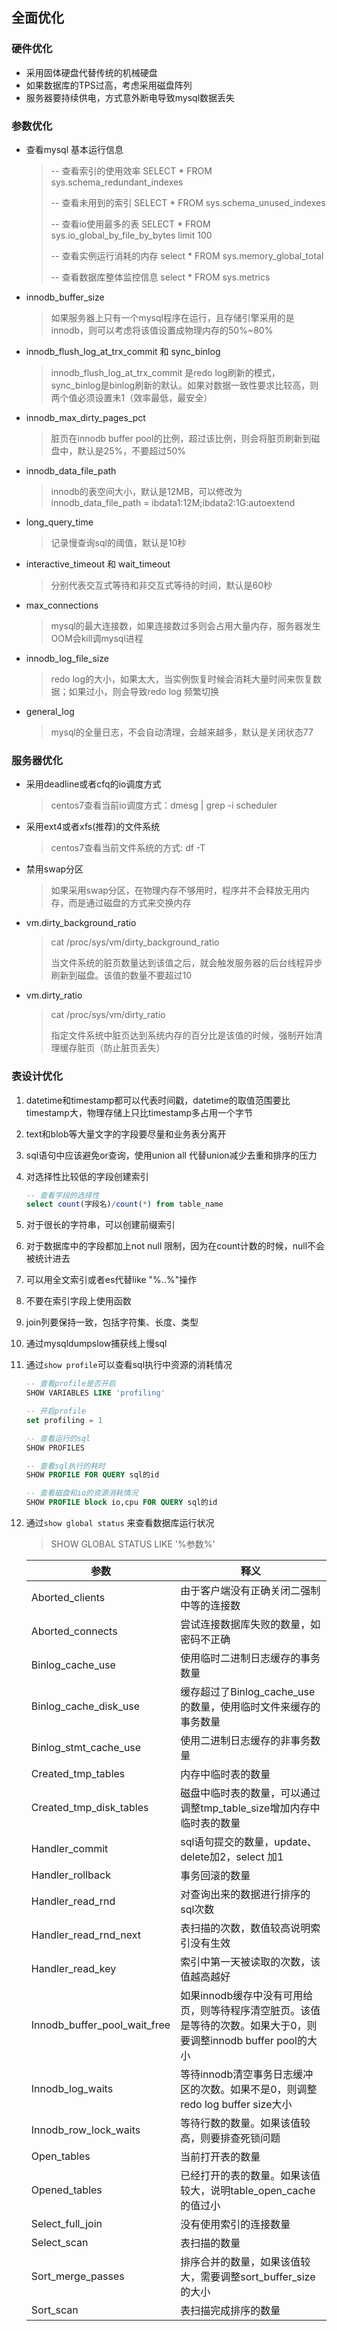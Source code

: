 ## 全面优化

### 硬件优化

- 采用固体硬盘代替传统的机械硬盘
- 如果数据库的TPS过高，考虑采用磁盘阵列
- 服务器要持续供电，方式意外断电导致mysql数据丢失

### 参数优化

- 查看mysql 基本运行信息

  > -- 查看索引的使用效率
  > SELECT * FROM sys.schema_redundant_indexes
  >
  > -- 查看未用到的索引
  > SELECT * FROM sys.schema_unused_indexes
  >
  > -- 查看io使用最多的表
  > SELECT * FROM sys.io_global_by_file_by_bytes limit 100
  >
  > -- 查看实例运行消耗的内存
  > select * FROM sys.memory_global_total
  >
  > -- 查看数据库整体监控信息
  > select * FROM sys.metrics

- innodb_buffer_size

  > 如果服务器上只有一个mysql程序在运行，且存储引擎采用的是innodb，则可以考虑将该值设置成物理内存的50%~80%

- innodb_flush_log_at_trx_commit 和 sync_binlog

  > innodb_flush_log_at_trx_commit 是redo log刷新的模式，sync_binlog是binlog刷新的默认。如果对数据一致性要求比较高，则两个值必须设置未1（效率最低，最安全）

- innodb_max_dirty_pages_pct

  > 脏页在innodb buffer pool的比例，超过该比例，则会将脏页刷新到磁盘中，默认是25%，不要超过50%

- innodb_data_file_path

  > innodb的表空间大小，默认是12MB，可以修改为innodb_data_file_path = ibdata1:12M;ibdata2:1G:autoextend

- long_query_time

  > 记录慢查询sql的阈值，默认是10秒

- interactive_timeout 和 wait_timeout

  > 分别代表交互式等待和非交互式等待的时间，默认是60秒

- max_connections

  > mysql的最大连接数，如果连接数过多则会占用大量内存，服务器发生OOM会kill调mysql进程

- innodb_log_file_size

  > redo log的大小，如果太大，当实例恢复时候会消耗大量时间来恢复数据；如果过小，则会导致redo log 频繁切换

- general_log

  > mysql的全量日志，不会自动清理，会越来越多，默认是关闭状态77

### 服务器优化

- 采用deadline或者cfq的io调度方式

  > centos7查看当前io调度方式：dmesg | grep -i scheduler

- 采用ext4或者xfs(推荐)的文件系统

  > centos7查看当前文件系统的方式: df -T

- 禁用swap分区

  > 如果采用swap分区，在物理内存不够用时，程序并不会释放无用内存，而是通过磁盘的方式来交换内存

- vm.dirty_background_ratio

  >  cat /proc/sys/vm/dirty_background_ratio
  >
  > 当文件系统的脏页数量达到该值之后，就会触发服务器的后台线程异步刷新到磁盘。该值的数量不要超过10

- vm.dirty_ratio

  >  cat /proc/sys/vm/dirty_ratio
  >
  > 指定文件系统中脏页达到系统内存的百分比是该值的时候，强制开始清理缓存脏页（防止脏页丢失）

### 表设计优化

1. datetime和timestamp都可以代表时间戳，datetime的取值范围要比timestamp大，物理存储上只比timestamp多占用一个字节

2. text和blob等大量文字的字段要尽量和业务表分离开

3. sql语句中应该避免or查询，使用union all 代替union减少去重和排序的压力

4. 对选择性比较低的字段创建索引

   ```sql
   -- 查看字段的选择性
   select count(字段名)/count(*) from table_name
   ```

5. 对于很长的字符串，可以创建前缀索引

6. 对于数据库中的字段都加上not null 限制，因为在count计数的时候，null不会被统计进去

7. 可以用全文索引或者es代替like "%..%"操作

8. 不要在索引字段上使用函数

9. join列要保持一致，包括字符集、长度、类型

10. 通过mysqldumpslow捕获线上慢sql

11. 通过`show profile`可以查看sql执行中资源的消耗情况

    ```sql
    -- 查看profile是否开启
    SHOW VARIABLES LIKE 'profiling'
    
    -- 开启profile
    set profiling = 1
    
    -- 查看运行的sql
    SHOW PROFILES
    
    -- 查看sql执行的耗时
    SHOW PROFILE FOR QUERY sql的id
    
    -- 查看磁盘和io的资源消耗情况
    SHOW PROFILE block io,cpu FOR QUERY sql的id
    ```

12. 通过`show global status` 来查看数据库运行状况

    > SHOW GLOBAL STATUS LIKE '%参数%'

    | 参数                         | 释义                                                         |
    | ---------------------------- | ------------------------------------------------------------ |
    | Aborted_clients              | 由于客户端没有正确关闭二强制中等的连接数                     |
    | Aborted_connects             | 尝试连接数据库失败的数量，如密码不正确                       |
    | Binlog_cache_use             | 使用临时二进制日志缓存的事务数量                             |
    | Binlog_cache_disk_use        | 缓存超过了Binlog_cache_use的数量，使用临时文件来缓存的事务数量 |
    | Binlog_stmt_cache_use        | 使用二进制日志缓存的非事务数量                               |
    | Created_tmp_tables           | 内存中临时表的数量                                           |
    | Created_tmp_disk_tables      | 磁盘中临时表的数量，可以通过调整tmp_table_size增加内存中临时表的数量 |
    | Handler_commit               | sql语句提交的数量，update、delete加2，select 加1             |
    | Handler_rollback             | 事务回滚的数量                                               |
    | Handler_read_rnd             | 对查询出来的数据进行排序的sql次数                            |
    | Handler_read_rnd_next        | 表扫描的次数，数值较高说明索引没有生效                       |
    | Handler_read_key             | 索引中第一天被读取的次数，该值越高越好                       |
    | Innodb_buffer_pool_wait_free | 如果innodb缓存中没有可用给页，则等待程序清空脏页。该值是等待的次数。如果大于0，则要调整innodb buffer pool的大小 |
    | Innodb_log_waits             | 等待innodb清空事务日志缓冲区的次数。如果不是0，则调整redo log buffer size大小 |
    | Innodb_row_lock_waits        | 等待行数的数量。如果该值较高，则要排查死锁问题               |
    | Open_tables                  | 当前打开表的数量                                             |
    | Opened_tables                | 已经打开的表的数量。如果该值较大，说明table_open_cache的值过小 |
    | Select_full_join             | 没有使用索引的连接数量                                       |
    | Select_scan                  | 表扫描的数量                                                 |
    | Sort_merge_passes            | 排序合并的数量，如果该值较大，需要调整sort_buffer_size的大小 |
    | Sort_scan                    | 表扫描完成排序的数量                                         |

    